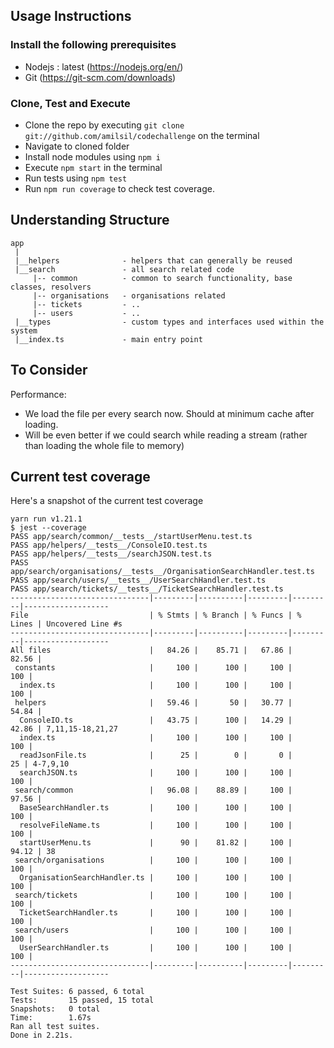 Usage Instructions
------------------

### Install the following prerequisites

- Nodejs : latest (https://nodejs.org/en/)
- Git (https://git-scm.com/downloads)

### Clone, Test and Execute

- Clone the repo by executing `git clone git://github.com/amilsil/codechallenge` on the terminal
- Navigate to cloned folder
- Install node modules using `npm i`
- Execute `npm start` in the terminal
- Run tests using `npm test`
- Run `npm run coverage` to check test coverage.


Understanding Structure
-----------------------

```
app
 |
 |__helpers              - helpers that can generally be reused
 |__search               - all search related code
     |-- common          - common to search functionality, base classes, resolvers
     |-- organisations   - organisations related
     |-- tickets         - ..
     |-- users           - ..
 |__types                - custom types and interfaces used within the system
 |__index.ts             - main entry point
```

To Consider
-----------

Performance:
  - We load the file per every search now. Should at minimum cache after loading.
  - Will be even better if we could search while reading a stream (rather than
  loading the whole file to memory)

Current test coverage
---------------------

Here's a snapshot of the current test coverage

```
yarn run v1.21.1
$ jest --coverage
PASS app/search/common/__tests__/startUserMenu.test.ts
PASS app/helpers/__tests__/ConsoleIO.test.ts
PASS app/helpers/__tests__/searchJSON.test.ts
PASS app/search/organisations/__tests__/OrganisationSearchHandler.test.ts
PASS app/search/users/__tests__/UserSearchHandler.test.ts
PASS app/search/tickets/__tests__/TicketSearchHandler.test.ts
-------------------------------|---------|----------|---------|---------|-------------------
File                           | % Stmts | % Branch | % Funcs | % Lines | Uncovered Line #s 
-------------------------------|---------|----------|---------|---------|-------------------
All files                      |   84.26 |    85.71 |   67.86 |   82.56 |                   
 constants                     |     100 |      100 |     100 |     100 |                   
  index.ts                     |     100 |      100 |     100 |     100 |                   
 helpers                       |   59.46 |       50 |   30.77 |   54.84 |                   
  ConsoleIO.ts                 |   43.75 |      100 |   14.29 |   42.86 | 7,11,15-18,21,27  
  index.ts                     |     100 |      100 |     100 |     100 |                   
  readJsonFile.ts              |      25 |        0 |       0 |      25 | 4-7,9,10          
  searchJSON.ts                |     100 |      100 |     100 |     100 |                   
 search/common                 |   96.08 |    88.89 |     100 |   97.56 |                   
  BaseSearchHandler.ts         |     100 |      100 |     100 |     100 |                   
  resolveFileName.ts           |     100 |      100 |     100 |     100 |                   
  startUserMenu.ts             |      90 |    81.82 |     100 |   94.12 | 38                
 search/organisations          |     100 |      100 |     100 |     100 |                   
  OrganisationSearchHandler.ts |     100 |      100 |     100 |     100 |                   
 search/tickets                |     100 |      100 |     100 |     100 |                   
  TicketSearchHandler.ts       |     100 |      100 |     100 |     100 |                   
 search/users                  |     100 |      100 |     100 |     100 |                   
  UserSearchHandler.ts         |     100 |      100 |     100 |     100 |                   
-------------------------------|---------|----------|---------|---------|-------------------

Test Suites: 6 passed, 6 total
Tests:       15 passed, 15 total
Snapshots:   0 total
Time:        1.67s
Ran all test suites.
Done in 2.21s.
```

